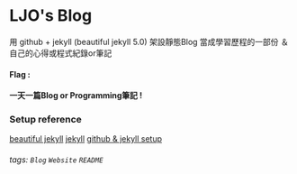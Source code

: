 # LJO's Blog
用 github + jekyll (beautiful jekyll 5.0) 架設靜態Blog 
當成學習歷程的一部份 ＆ 自己的心得或程式紀錄or筆記

#### Flag : 
**一天一篇Blog or Programming筆記 !**

### Setup reference 

[beautiful jekyll]()
[jekyll]()
[github & jekyll setup]()
###### tags: `Blog` `Website` `README`
